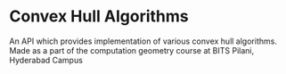 # Convex Hull Algorithms
An API which provides implementation of various convex hull algorithms. Made as a part of the computation geometry course at BITS Pilani, Hyderabad Campus